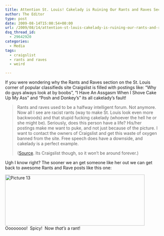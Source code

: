 ```yaml
---
title: Attention St. Louis! Cakelady is Ruining Our Rants and Raves Section!
author: The Editor
type: post
date: 2009-08-14T15:00:54+00:00
url: /2009/08/14/attention-st-louis-cakelady-is-ruining-our-rants-and-raves-section/
dsq_thread_id:
  - 29642920
categories:
  - Media
tags:
  - craigslist
  - rants and raves
  - weird

---
```

If you were wondering why the Rants and Raves section on the St. Louis corner of popular classifieds site Craigslist is filled with postings like: &#8220;Why do guys always look at by boobs&#8221;, &#8220;I Have An Assgasm When I Shove Cake Up My Ass&#8221; and &#8220;Posh and Donkey&#8217;s&#8221; its all cakelady&#8217;s fault!

> Rants and raves used to be a halfway intelligent forum. Not anymore. Now all I see are racist rants (way to make St. Louis look even more backwoods) and that stupid fucking cakelady (whoever the hell he or she might be). Seriously, does this person have a life? His/her postings make me want to puke, and not just because of the picture. I want to contact the owners of Craigslist and get this waste of oxygen banned from the site. Free speech does have a downside, and cakelady is a perfect example.
> 
> ([Source][1]. Its Craigslist though, so it won&#8217;t be around forever.)

Ugh I know right? The sooner we an get someone like her out we can get back to awesome Rants and Rave posts like this one:

[<img class="aligncenter size-full wp-image-1400" title="Picture 13" src="http://punchingkitty.com/wp-content/uploads/2009/08/Picture-13.png" alt="Picture 13" width="457" height="167" srcset="http://media.punchingkitty.com/wordpress/2009/08/Picture-13.png 457w, http://media.punchingkitty.com/wordpress/2009/08/Picture-13-300x109.png 300w" sizes="(max-width: 457px) 100vw, 457px" />][2]Oooooooo!  Spicy!  Now _that&#8217;s_ a rant!

 [1]: http://stlouis.craigslist.org/rnr/1322078426.html
 [2]: http://punchingkitty.com/wp-content/uploads/2009/08/Picture-13.png
